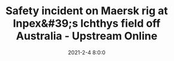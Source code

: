 ---
"title": "Safety incident on Maersk rig at Inpex&amp;#39;s Ichthys field off Australia - Upstream Online"
"date": "2021-2-4 8:0:0"
"feed_name": "GOOGLENEWS"
"feed_website": "https://news.google.com/search?q=drilling%2Bincident&hl=en-US&gl=US&ceid=US:en"
"feed_rss": "https://news.google.com/rss/search?q=drilling%2Bincident&hl=en-US&gl=US&ceid=US:en"
"link": "https://www.upstreamonline.com/safety/safety-incident-on-maersk-rig-at-inpexs-ichthys-field-off-australia/2-1-957038"
"file": "_posts/2021-1-1-7e414313a7f53bec5fb7c2ba9a67a5791f03a6e2.md"
"accident": "0"
"drilling": "0"
---